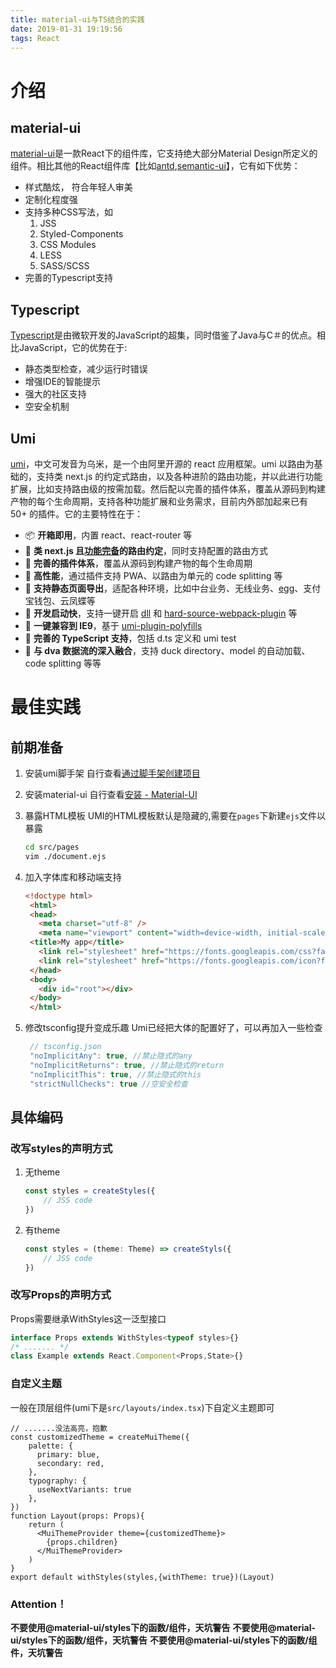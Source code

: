 ```yaml
---
title: material-ui与TS结合的实践
date: 2019-01-31 19:19:56
tags: React
---
```

# 介绍
## material-ui
[material-ui](https://material-ui.com/)是一款React下的组件库，它支持绝大部分Material Design所定义的组件。相比其他的React组件库【比如[antd](https://ant.design/),[semantic-ui](https://react.semantic-ui.com)】，它有如下优势：
* 样式酷炫， 符合年轻人审美
* 定制化程度强
* 支持多种CSS写法，如
  1. JSS
  2. Styled-Components
  3. CSS Modules
  4. LESS
  5. SASS/SCSS
* 完善的Typescript支持

## Typescript
[Typescript](http://www.typescriptlang.org/)是由微软开发的JavaScript的超集，同时借鉴了Java与C＃的优点。相比JavaScript，它的优势在于:
* 静态类型检查，减少运行时错误
* 增强IDE的智能提示
* 强大的社区支持
* 空安全机制

## Umi
[umi](https://umijs.org)，中文可发音为乌米，是一个由阿里开源的 react 应用框架。umi 以路由为基础的，支持类 next.js 的约定式路由，以及各种进阶的路由功能，并以此进行功能扩展，比如支持路由级的按需加载。然后配以完善的插件体系，覆盖从源码到构建产物的每个生命周期，支持各种功能扩展和业务需求，目前内外部加起来已有 50+ 的插件。它的主要特性在于：
* 📦 **开箱即用**，内置 react、react-router 等
* 🏈 **类 next.js 且[功能完备](https://umijs.org/guide/router.html)的路由约定**，同时支持配置的路由方式
* 🎉 **完善的插件体系**，覆盖从源码到构建产物的每个生命周期
* 🚀 **高性能**，通过插件支持 PWA、以路由为单元的 code splitting 等
* 💈 **支持静态页面导出**，适配各种环境，比如中台业务、无线业务、[egg](https://github.com/eggjs/egg)、支付宝钱包、云凤蝶等
* 🚄 **开发启动快**，支持一键开启 [dll](https://umijs.org/plugin/umi-plugin-react.html#dll) 和 [hard-source-webpack-plugin](https://umijs.org/plugin/umi-plugin-react.html#hardSource) 等
* 🐠 **一键兼容到 IE9**，基于 [umi-plugin-polyfills](https://umijs.org/plugin/umi-plugin-react.html#polyfills)
* 🍁 **完善的 TypeScript 支持**，包括 d.ts 定义和 umi test
* 🌴 **与 dva 数据流的深入融合**，支持 duck directory、model 的自动加载、code splitting 等等

# 最佳实践
## 前期准备
1. 安装umi脚手架
   自行查看[通过脚手架创建项目](https://umijs.org/zh/guide/create-umi-app.html)
2. 安装material-ui
   自行查看[安装 - Material-UI](https://material-ui.com/getting-started/installation/)
3. 暴露HTML模板
   UMI的HTML模板默认是隐藏的,需要在`pages`下新建`ejs`文件以暴露
   ```bash
   cd src/pages
   vim ./document.ejs
   ```
    
4. 加入字体库和移动端支持
   ```html
   <!doctype html>
    <html>
    <head>
      <meta charset="utf-8" />
      <meta name="viewport" content="width=device-width, initial-scale=1.0">
    <title>My app</title>
      <link rel="stylesheet" href="https://fonts.googleapis.com/css?family=Roboto:300,400,500">
      <link rel="stylesheet" href="https://fonts.googleapis.com/icon?family=Material+Icons">
    </head>
    <body>
      <div id="root"></div>
    </body>
    </html>
    ```
5. 修改tsconfig提升变成乐趣
   Umi已经把大体的配置好了，可以再加入一些检查
   ```js
    // tsconfig.json
    "noImplicitAny": true, //禁止隐式的any
    "noImplicitReturns": true, //禁止隐式的return
    "noImplicitThis": true, //禁止隐式的this
    "strictNullChecks": true //空安全检查
   ```
## 具体编码
### 改写styles的声明方式
1. 无theme
   ```ts
   const styles = createStyles({
       // JSS code
   })
   ```
2. 有theme
   ```ts
   const styles = (theme: Theme) => createStyls({
       // JSS code
   })
   ```
### 改写Props的声明方式
Props需要继承WithStyles这一泛型接口
```ts
interface Props extends WithStyles<typeof styles>{}
/* ....... */ 
class Example extends React.Component<Props,State>{}
```
### 自定义主题
一般在顶层组件(umi下是`src/layouts/index.tsx`)下自定义主题即可
```tsx
// .......没法高亮，抱歉
const customizedTheme = createMuiTheme({
    palette: {
      primary: blue,
      secondary: red,
    },
    typography: {
      useNextVariants: true
    },
})
function Layout(props: Props){
    return (
      <MuiThemeProvider theme={customizedTheme}>
        {props.children}    
      </MuiThemeProvider>
    )
}
export default withStyles(styles,{withTheme: true})(Layout)
```
### Attention！
**不要使用@material-ui/styles下的函数/组件，天坑警告**
**不要使用@material-ui/styles下的函数/组件，天坑警告**
**不要使用@material-ui/styles下的函数/组件，天坑警告**